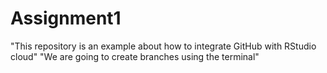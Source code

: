 # Assignment1
"This repository is an example about how to integrate GitHub with RStudio cloud"
"We are going to create branches using the terminal"


